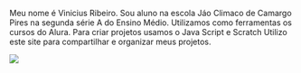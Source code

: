 Meu nome é Vinicius Ribeiro.
Sou aluno na escola Jáo Climaco de Camargo Pires na segunda série A do Ensino Médio.
Utilizamos como ferramentas os cursos do Alura.
Para criar projetos usamos o Java Script e Scratch
Utilizo este site para compartilhar e organizar meus projetos.

![](https://media1.tenor.com/m/Jj8abeFDvv0AAAAC/hyunrmin.gif)
